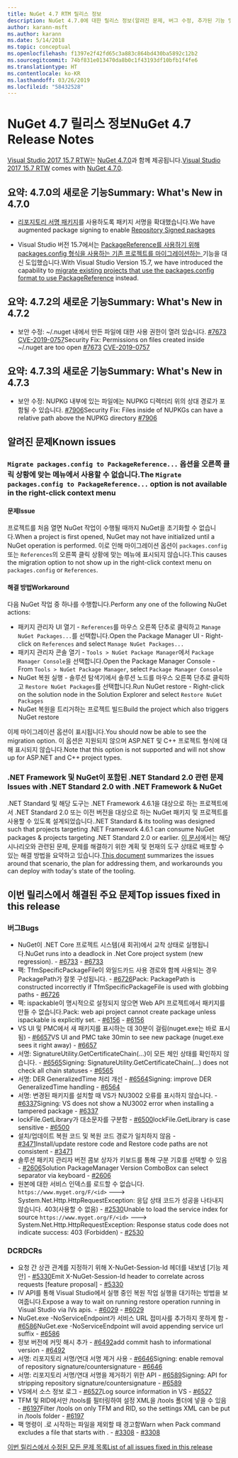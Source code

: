 ```yaml
---
title: NuGet 4.7 RTM 릴리스 정보
description: NuGet 4.7.0에 대한 릴리스 정보(알려진 문제, 버그 수정, 추가된 기능 및 DCR 포함)
author: karann-msft
ms.author: karann
ms.date: 5/14/2018
ms.topic: conceptual
ms.openlocfilehash: f1397e2f42fd65c3a883c864bd430ba5892c12b2
ms.sourcegitcommit: 74bf831e013470da8b0c1f43193df10bfb1f4fe6
ms.translationtype: HT
ms.contentlocale: ko-KR
ms.lasthandoff: 03/26/2019
ms.locfileid: "58432528"
---
```

# <a name="nuget-47-release-notes"></a><span data-ttu-id="f523f-103">NuGet 4.7 릴리스 정보</span><span class="sxs-lookup"><span data-stu-id="f523f-103">NuGet 4.7 Release Notes</span></span>

<span data-ttu-id="f523f-104">[Visual Studio 2017 15.7 RTW](https://www.visualstudio.com/news/releasenotes/vs2017-relnotes)는 [NuGet 4.7.0](https://dist.nuget.org/win-x86-commandline/v4.7.0/nuget.exe)과 함께 제공됩니다.</span><span class="sxs-lookup"><span data-stu-id="f523f-104">[Visual Studio 2017 15.7 RTW](https://www.visualstudio.com/news/releasenotes/vs2017-relnotes) comes with [NuGet 4.7.0](https://dist.nuget.org/win-x86-commandline/v4.7.0/nuget.exe).</span></span>

## <a name="summary-whats-new-in-470"></a><span data-ttu-id="f523f-105">요약: 4.7.0의 새로운 기능</span><span class="sxs-lookup"><span data-stu-id="f523f-105">Summary: What's New in 4.7.0</span></span>

* <span data-ttu-id="f523f-106">[리포지토리 서명 패키지](https://github.com/NuGet/Home/wiki/Repository-Signatures)를 사용하도록 패키지 서명을 확대했습니다.</span><span class="sxs-lookup"><span data-stu-id="f523f-106">We have augmented package signing to enable [Repository Signed packages](https://github.com/NuGet/Home/wiki/Repository-Signatures)</span></span>

* <span data-ttu-id="f523f-107">Visual Studio 버전 15.7에서는 [PackageReference를 사용하기 위해 packages.config 형식을 사용하는 기존 프로젝트를 마이그레이션하는 ](https://docs.microsoft.com/en-us/nuget/reference/migrate-packages-config-to-package-reference) 기능을 대신 도입했습니다.</span><span class="sxs-lookup"><span data-stu-id="f523f-107">With Visual Studio Version 15.7, we have introduced the capability to [migrate existing projects that use the packages.config format to use PackageReference](https://docs.microsoft.com/en-us/nuget/reference/migrate-packages-config-to-package-reference) instead.</span></span>

## <a name="summary-whats-new-in-472"></a><span data-ttu-id="f523f-108">요약: 4.7.2의 새로운 기능</span><span class="sxs-lookup"><span data-stu-id="f523f-108">Summary: What's New in 4.7.2</span></span>

* <span data-ttu-id="f523f-109">보안 수정: ~/.nuget 내에서 만든 파일에 대한 사용 권한이 열려 있습니다. [#7673](https://github.com/NuGet/Home/issues/7673) [CVE-2019-0757](https://portal.msrc.microsoft.com/en-us/security-guidance/advisory/CVE-2019-0757)</span><span class="sxs-lookup"><span data-stu-id="f523f-109">Security Fix: Permissions on files created inside ~/.nuget are too open [#7673](https://github.com/NuGet/Home/issues/7673) [CVE-2019-0757](https://portal.msrc.microsoft.com/en-us/security-guidance/advisory/CVE-2019-0757)</span></span>

## <a name="summary-whats-new-in-473"></a><span data-ttu-id="f523f-110">요약: 4.7.3의 새로운 기능</span><span class="sxs-lookup"><span data-stu-id="f523f-110">Summary: What's New in 4.7.3</span></span>

* <span data-ttu-id="f523f-111">보안 수정: NUPKG 내부에 있는 파일에는 NUPKG 디렉터리 위의 상대 경로가 포함될 수 있습니다. [#7906](https://github.com/NuGet/Home/issues/7906)</span><span class="sxs-lookup"><span data-stu-id="f523f-111">Security Fix: Files inside of NUPKGs can have a relative path above the NUPKG directory [#7906](https://github.com/NuGet/Home/issues/7906)</span></span>

## <a name="known-issues"></a><span data-ttu-id="f523f-112">알려진 문제</span><span class="sxs-lookup"><span data-stu-id="f523f-112">Known issues</span></span>

### <a name="the-migrate-packagesconfig-to-packagereference-option-is-not-available-in-the-right-click-context-menu"></a><span data-ttu-id="f523f-113">`Migrate packages.config to PackageReference...` 옵션을 오른쪽 클릭 상황에 맞는 메뉴에서 사용할 수 없습니다.</span><span class="sxs-lookup"><span data-stu-id="f523f-113">The `Migrate packages.config to PackageReference...` option is not available in the right-click context menu</span></span>

#### <a name="issue"></a><span data-ttu-id="f523f-114">문제</span><span class="sxs-lookup"><span data-stu-id="f523f-114">Issue</span></span>

<span data-ttu-id="f523f-115">프로젝트를 처음 열면 NuGet 작업이 수행될 때까지 NuGet을 초기화할 수 없습니다.</span><span class="sxs-lookup"><span data-stu-id="f523f-115">When a project is first opened, NuGet may not have initialized until a NuGet operation is performed.</span></span> <span data-ttu-id="f523f-116">이로 인해 마이그레이션 옵션이 `packages.config` 또는 `References`의 오른쪽 클릭 상황에 맞는 메뉴에 표시되지 않습니다.</span><span class="sxs-lookup"><span data-stu-id="f523f-116">This causes the migration option to not show up in the right-click context menu on `packages.config` or `References`.</span></span>

#### <a name="workaround"></a><span data-ttu-id="f523f-117">해결 방법</span><span class="sxs-lookup"><span data-stu-id="f523f-117">Workaround</span></span>

<span data-ttu-id="f523f-118">다음 NuGet 작업 중 하나를 수행합니다.</span><span class="sxs-lookup"><span data-stu-id="f523f-118">Perform any one of the following NuGet actions:</span></span>
* <span data-ttu-id="f523f-119">패키지 관리자 UI 열기 - `References`를 마우스 오른쪽 단추로 클릭하고 `Manage NuGet Packages...`를 선택합니다.</span><span class="sxs-lookup"><span data-stu-id="f523f-119">Open the Package Manager UI - Right-click on `References` and select `Manage NuGet Packages...`</span></span>
* <span data-ttu-id="f523f-120">패키지 관리자 콘솔 열기 - `Tools > NuGet Package Manager`에서 `Package Manager Console`을 선택합니다.</span><span class="sxs-lookup"><span data-stu-id="f523f-120">Open the Package Manager Console - From `Tools > NuGet Package Manager`, select `Package Manager Console`</span></span>
* <span data-ttu-id="f523f-121">NuGet 복원 실행 - 솔루션 탐색기에서 솔루션 노드를 마우스 오른쪽 단추로 클릭하고 `Restore NuGet Packages`를 선택합니다.</span><span class="sxs-lookup"><span data-stu-id="f523f-121">Run NuGet restore - Right-click on the solution node in the Solution Explorer and select `Restore NuGet Packages`</span></span>
* <span data-ttu-id="f523f-122">NuGet 복원을 트리거하는 프로젝트 빌드</span><span class="sxs-lookup"><span data-stu-id="f523f-122">Build the project which also triggers NuGet restore</span></span>

<span data-ttu-id="f523f-123">이제 마이그레이션 옵션이 표시됩니다.</span><span class="sxs-lookup"><span data-stu-id="f523f-123">You should now be able to see the migration option.</span></span> <span data-ttu-id="f523f-124">이 옵션은 지원되지 않으며 ASP.NET 및 C++ 프로젝트 형식에 대해 표시되지 않습니다.</span><span class="sxs-lookup"><span data-stu-id="f523f-124">Note that this option is not supported and will not show up for ASP.NET and C++ project types.</span></span>

### <a name="issues-with-net-standard-20-with-net-framework--nuget"></a><span data-ttu-id="f523f-125">.NET Framework 및 NuGet이 포함된 .NET Standard 2.0 관련 문제</span><span class="sxs-lookup"><span data-stu-id="f523f-125">Issues with .NET Standard 2.0 with .NET Framework & NuGet</span></span>

<span data-ttu-id="f523f-126">.NET Standard 및 해당 도구는 .NET Framework 4.6.1을 대상으로 하는 프로젝트에서 .NET Standard 2.0 또는 이전 버전을 대상으로 하는 NuGet 패키지 및 프로젝트를 사용할 수 있도록 설계되었습니다.</span><span class="sxs-lookup"><span data-stu-id="f523f-126">.NET Standard & its tooling was designed such that projects targeting .NET Framework 4.6.1 can consume NuGet packages & projects targeting .NET Standard 2.0 or earlier.</span></span> <span data-ttu-id="f523f-127">[이 문서](https://github.com/dotnet/standard/issues/481)에서는 해당 시나리오와 관련된 문제, 문제를 해결하기 위한 계획 및 현재의 도구 상태로 배포할 수 있는 해결 방법을 요약하고 있습니다.</span><span class="sxs-lookup"><span data-stu-id="f523f-127">[This document](https://github.com/dotnet/standard/issues/481) summarizes the issues around that scenario, the plan for addressing them, and workarounds you can deploy with today's state of the tooling.</span></span>

## <a name="top-issues-fixed-in-this-release"></a><span data-ttu-id="f523f-128">이번 릴리스에서 해결된 주요 문제</span><span class="sxs-lookup"><span data-stu-id="f523f-128">Top issues fixed in this release</span></span>

### <a name="bugs"></a><span data-ttu-id="f523f-129">버그</span><span class="sxs-lookup"><span data-stu-id="f523f-129">Bugs</span></span>

* <span data-ttu-id="f523f-130">NuGet이 .NET Core 프로젝트 시스템(새 회귀)에서 교착 상태로 실행됩니다.</span><span class="sxs-lookup"><span data-stu-id="f523f-130">NuGet runs into a deadlock in .Net Core project system (new regression).</span></span><span data-ttu-id="f523f-131"> - [#6733](https://github.com/NuGet/Home/issues/6733)</span><span class="sxs-lookup"><span data-stu-id="f523f-131"> - [#6733](https://github.com/NuGet/Home/issues/6733)</span></span>
* <span data-ttu-id="f523f-132">팩: TfmSpecificPackageFile이 와일드카드 사용 경로와 함께 사용되는 경우 PackagePath가 잘못 구성됩니다. - [#6726](https://github.com/NuGet/Home/issues/6726)</span><span class="sxs-lookup"><span data-stu-id="f523f-132">Pack: PackagePath is constructed incorrectly if TfmSpecificPackageFile is used with globbing paths - [#6726](https://github.com/NuGet/Home/issues/6726)</span></span>
* <span data-ttu-id="f523f-133">팩: ispackable이 명시적으로 설정되지 않으면 Web API 프로젝트에서 패키지를 만들 수 없습니다.</span><span class="sxs-lookup"><span data-stu-id="f523f-133">Pack: web api project cannot create package unless ispackable is explicitly set.</span></span><span data-ttu-id="f523f-134"> - [#6156](https://github.com/NuGet/Home/issues/6156)</span><span class="sxs-lookup"><span data-stu-id="f523f-134"> - [#6156](https://github.com/NuGet/Home/issues/6156)</span></span>
* <span data-ttu-id="f523f-135">VS UI 및 PMC에서 새 패키지를 표시하는 데 30분이 걸림(nuget.exe는 바로 표시됨) - [#6657](https://github.com/NuGet/Home/issues/6657)</span><span class="sxs-lookup"><span data-stu-id="f523f-135">VS UI and PMC take 30min to see new package (nuget.exe sees it right away) - [#6657](https://github.com/NuGet/Home/issues/6657)</span></span>
* <span data-ttu-id="f523f-136">서명:  SignatureUtility.GetCertificateChain(...)이 모든 체인 상태를 확인하지 않습니다. - [#6565](https://github.com/NuGet/Home/issues/6565)</span><span class="sxs-lookup"><span data-stu-id="f523f-136">Signing:  SignatureUtility.GetCertificateChain(...) does not check all chain statuses - [#6565](https://github.com/NuGet/Home/issues/6565)</span></span>
* <span data-ttu-id="f523f-137">서명: DER GeneralizedTime 처리 개선 - [#6564](https://github.com/NuGet/Home/issues/6564)</span><span class="sxs-lookup"><span data-stu-id="f523f-137">Signing:  improve DER GeneralizedTime handling - [#6564](https://github.com/NuGet/Home/issues/6564)</span></span>
* <span data-ttu-id="f523f-138">서명: 변경된 패키지를 설치할 때 VS가 NU3002 오류를 표시하지 않습니다. - [#6337](https://github.com/NuGet/Home/issues/6337)</span><span class="sxs-lookup"><span data-stu-id="f523f-138">Signing: VS does not show a NU3002 error when installing a tampered package - [#6337](https://github.com/NuGet/Home/issues/6337)</span></span>
* <span data-ttu-id="f523f-139">lockFile.GetLibrary가 대소문자를 구분함 - [#6500](https://github.com/NuGet/Home/issues/6500)</span><span class="sxs-lookup"><span data-stu-id="f523f-139">lockFile.GetLibrary is case sensitive - [#6500](https://github.com/NuGet/Home/issues/6500)</span></span>
* <span data-ttu-id="f523f-140">설치/업데이트 복원 코드 및 복원 코드 경로가 일치하지 않음 - [#3471](https://github.com/NuGet/Home/issues/3471)</span><span class="sxs-lookup"><span data-stu-id="f523f-140">Install/update restore code and Restore code paths are not consistent - [#3471](https://github.com/NuGet/Home/issues/3471)</span></span>
* <span data-ttu-id="f523f-141">솔루션 패키지 관리자 버전 콤보 상자가 키보드를 통해 구분 기호를 선택할 수 있음 - [#2606](https://github.com/NuGet/Home/issues/2606)</span><span class="sxs-lookup"><span data-stu-id="f523f-141">Solution PackageManager Version ComboBox can select separator via keyboard - [#2606](https://github.com/NuGet/Home/issues/2606)</span></span>
* <span data-ttu-id="f523f-142">원본에 대한 서비스 인덱스를 로드할 수 없습니다. `https://www.myget.org/F/<id>` ---> System.Net.Http.HttpRequestException: 응답 상태 코드가 성공을 나타내지 않습니다. 403(사용할 수 없음) - [#2530](https://github.com/NuGet/Home/issues/2530)</span><span class="sxs-lookup"><span data-stu-id="f523f-142">Unable to load the service index for source `https://www.myget.org/F/<id>` ---> System.Net.Http.HttpRequestException: Response status code does not indicate success: 403 (Forbidden) - [#2530](https://github.com/NuGet/Home/issues/2530)</span></span>

### <a name="dcrs"></a><span data-ttu-id="f523f-143">DCR</span><span class="sxs-lookup"><span data-stu-id="f523f-143">DCRs</span></span>

* <span data-ttu-id="f523f-144">요청 간 상관 관계를 지정하기 위해 X-NuGet-Session-Id 헤더를 내보냄 [기능 제안] - [#5330](https://github.com/NuGet/Home/issues/5330)</span><span class="sxs-lookup"><span data-stu-id="f523f-144">Emit X-NuGet-Session-Id header to correlate across requests [feature proposal] - [#5330](https://github.com/NuGet/Home/issues/5330)</span></span>
* <span data-ttu-id="f523f-145">IV API를 통해 Visual Studio에서 실행 중인 복원 작업 실행을 대기하는 방법을 보여줍니다.</span><span class="sxs-lookup"><span data-stu-id="f523f-145">Expose a way to wait on running restore operation running in Visual Studio via IVs apis.</span></span><span data-ttu-id="f523f-146"> - [#6029](https://github.com/NuGet/Home/issues/6029)</span><span class="sxs-lookup"><span data-stu-id="f523f-146"> - [#6029](https://github.com/NuGet/Home/issues/6029)</span></span>
* <span data-ttu-id="f523f-147">NuGet.exe -NoServiceEndpoint가 서비스 URL 접미사를 추가하지 못하게 함 - [#6586](https://github.com/NuGet/Home/issues/6586)</span><span class="sxs-lookup"><span data-stu-id="f523f-147">NuGet.exe -NoServiceEndpoint will avoid appending service url suffix - [#6586](https://github.com/NuGet/Home/issues/6586)</span></span>
* <span data-ttu-id="f523f-148">정보 버전에 커밋 해시 추가 - [#6492](https://github.com/NuGet/Home/issues/6492)</span><span class="sxs-lookup"><span data-stu-id="f523f-148">add commit hash to informational version - [#6492](https://github.com/NuGet/Home/issues/6492)</span></span>
* <span data-ttu-id="f523f-149">서명: 리포지토리 서명/연대 서명 제거 사용 - [#6646](https://github.com/NuGet/Home/issues/6646)</span><span class="sxs-lookup"><span data-stu-id="f523f-149">Signing:  enable removal of repository signature/countersignature - [#6646](https://github.com/NuGet/Home/issues/6646)</span></span>
* <span data-ttu-id="f523f-150">서명:  리포지토리 서명/연대 서명을 제거하기 위한 API - [#6589](https://github.com/NuGet/Home/issues/6589)</span><span class="sxs-lookup"><span data-stu-id="f523f-150">Signing:  API for stripping repository signature/countersignature - [#6589](https://github.com/NuGet/Home/issues/6589)</span></span>
* <span data-ttu-id="f523f-151">VS에서 소스 정보 로그 - [#6527](https://github.com/NuGet/Home/issues/6527)</span><span class="sxs-lookup"><span data-stu-id="f523f-151">Log source information in VS - [#6527](https://github.com/NuGet/Home/issues/6527)</span></span>
* <span data-ttu-id="f523f-152">TFM 및 RID에서만 /tools를 필터링하여 설정 XML을 /tools 폴더에 넣을 수 있음 - [#6197](https://github.com/NuGet/Home/issues/6197)</span><span class="sxs-lookup"><span data-stu-id="f523f-152">Filter /tools on only TFM and RID, so the settings XML can be put in /tools folder - [#6197](https://github.com/NuGet/Home/issues/6197)</span></span>
* <span data-ttu-id="f523f-153">팩 명령이 .로 시작하는 파일을 제외할 때 경고함</span><span class="sxs-lookup"><span data-stu-id="f523f-153">Warn when Pack command excludes a file that starts with .</span></span><span data-ttu-id="f523f-154">  - [#3308](https://github.com/NuGet/Home/issues/3308)</span><span class="sxs-lookup"><span data-stu-id="f523f-154">  - [#3308](https://github.com/NuGet/Home/issues/3308)</span></span>

[<span data-ttu-id="f523f-155">이번 릴리스에서 수정된 모든 문제 목록</span><span class="sxs-lookup"><span data-stu-id="f523f-155">List of all issues fixed in this release</span></span>](https://github.com/NuGet/Home/issues?q=is%3Aissue+is%3Aclosed+milestone%3A%224.7")
